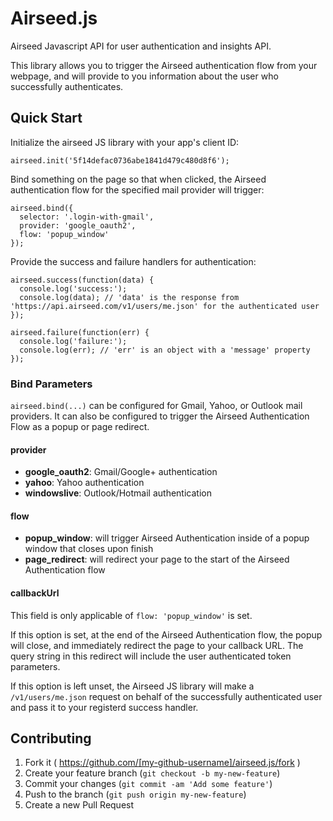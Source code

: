 # Airseed.js

Airseed Javascript API for user authentication and insights API.

This library allows you to trigger the Airseed authentication flow from your webpage, and will provide to you information about the user who successfully authenticates.

## Quick Start

Initialize the airseed JS library with your app's client ID:

    airseed.init('5f14defac0736abe1841d479c480d8f6');

Bind something on the page so that when clicked, the Airseed authentication flow for the specified mail provider will trigger:

    airseed.bind({
      selector: '.login-with-gmail',
      provider: 'google_oauth2',
      flow: 'popup_window'
    });

Provide the success and failure handlers for authentication:

    airseed.success(function(data) {
      console.log('success:');
      console.log(data); // 'data' is the response from 'https://api.airseed.com/v1/users/me.json' for the authenticated user
    });

    airseed.failure(function(err) {
      console.log('failure:');
      console.log(err); // 'err' is an object with a 'message' property
    });

### Bind Parameters

`airseed.bind(...)` can be configured for Gmail, Yahoo, or Outlook mail providers. It can also be configured to trigger the Airseed Authentication Flow as a popup or page redirect.

#### provider

- **google_oauth2**: Gmail/Google+ authentication
- **yahoo**: Yahoo authentication
- **windowslive**: Outlook/Hotmail authentication

#### flow

- **popup_window**: will trigger Airseed Authentication inside of a popup window that closes upon finish
- **page_redirect**: will redirect your page to the start of the Airseed Authentication flow

#### callbackUrl

This field is only applicable of `flow: 'popup_window'` is set.

If this option is set, at the end of the Airseed Authentication flow, the popup will close, and immediately redirect the page to your callback URL. The query string in this redirect will include the user authenticated token parameters.

If this option is left unset, the Airseed JS library will make a `/v1/users/me.json` request on behalf of the successfully authenticated user and pass it to your registerd success handler.

## Contributing

1. Fork it ( https://github.com/[my-github-username]/airseed.js/fork )
2. Create your feature branch (`git checkout -b my-new-feature`)
3. Commit your changes (`git commit -am 'Add some feature'`)
4. Push to the branch (`git push origin my-new-feature`)
5. Create a new Pull Request

